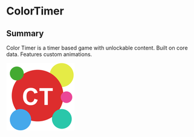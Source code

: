 # ColorTimer

## Summary
Color Timer is a timer based game with unlockable content.
Built on core data. 
Features custom animations.

<p> <img src="https://github.com/vhart/ColorTimer/blob/settings_highscore/ColorTimer/Images.xcassets/AppIcon.appiconset/Icon-60%403x.png" /> </p>

